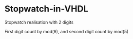 # Stopwatch-in-VHDL
Stopwatch realisation with 2 digits


First digit count by mod(9), and second digit count by mod(5)

